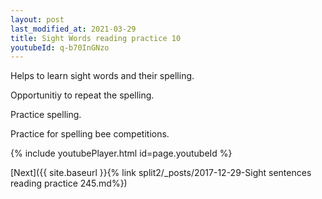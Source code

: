 ```yaml
---
layout: post
last_modified_at: 2021-03-29
title: Sight Words reading practice 10
youtubeId: q-b70InGNzo
---
```

 
 
Helps to learn sight words and their spelling.

Opportunitiy to repeat the spelling. 

Practice spelling. 
 
Practice for spelling bee competitions. 
 
{% include youtubePlayer.html id=page.youtubeId %}
 
 

[Next]({{ site.baseurl }}{% link  split2/_posts/2017-12-29-Sight sentences reading practice 245.md%})
 
